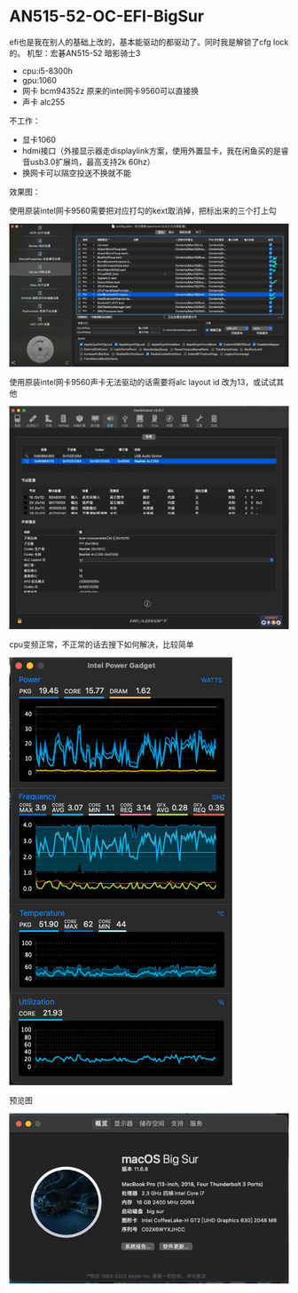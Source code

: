 # AN515-52-OC-EFI-BigSur
efi也是我在别人的基础上改的，基本能驱动的都驱动了。同时我是解锁了cfg lock的。
机型：宏碁AN515-52 暗影骑士3
+ cpu:i5-8300h
+ gpu:1060
+ 网卡 bcm94352z 原来的intel网卡9560可以直接换
+ 声卡 alc255 

不工作：
+ 显卡1060
+ hdmi接口（外接显示器走displaylink方案，使用外置显卡，我在闲鱼买的是睿音usb3.0扩展坞，最高支持2k 60hz）
+ 换网卡可以隔空投送不换就不能


效果图：

使用原装intel网卡9560需要把对应打勾的kext取消掉，把标出来的三个打上勾

![](https://github.com/bigboysuper6/AN515-52-OC-EFI-BigSur/blob/main/image/1.png)

使用原装intel网卡9560声卡无法驱动的话需要将alc layout id 改为13，或试试其他

![](https://github.com/bigboysuper6/AN515-52-OC-EFI-BigSur/blob/main/image/2.png)

cpu变频正常，不正常的话去搜下如何解决，比较简单

![](https://github.com/bigboysuper6/AN515-52-OC-EFI-BigSur/blob/main/image/3.png)

预览图

![](https://github.com/bigboysuper6/AN515-52-OC-EFI-BigSur/blob/main/image/4.png)


